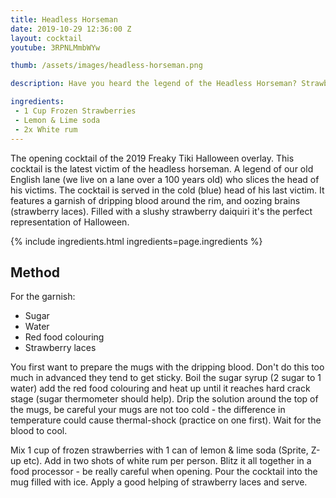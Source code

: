 ```yaml
---
title: Headless Horseman
date: 2019-10-29 12:36:00 Z
layout: cocktail
youtube: 3RPNLMmbWYw

thumb: /assets/images/headless-horseman.png

description: Have you heard the legend of the Headless Horseman? Strawberry Daiquiri, served in the head of his last victim.

ingredients:
 - 1 Cup Frozen Strawberries
 - Lemon & Lime soda
 - 2x White rum
---
```


The opening cocktail of the 2019 Freaky Tiki Halloween overlay. This cocktail is the latest victim of the headless horseman. A legend of our old English lane (we live on a lane over a 100 years old) who slices the head of his victims. The cocktail is served in the cold (blue) head of his last victim. It features a garnish of dripping blood around the rim, and oozing brains (strawberry laces). Filled with a slushy strawberry daiquiri it's the perfect representation of Halloween.

{% include ingredients.html ingredients=page.ingredients %}

## Method

For the garnish:
* Sugar
* Water
* Red food colouring
* Strawberry laces

You first want to prepare the mugs with the dripping blood. Don't do this too much in advanced they tend to get sticky. Boil the sugar syrup (2 sugar to 1 water) add the red food colouring and heat up until it reaches hard crack stage (sugar thermometer should help). Drip the solution around the top of the mugs, be careful your mugs are not too cold - the difference in temperature could cause thermal-shock (practice on one first). Wait for the blood to cool.

Mix 1 cup of frozen strawberries with 1 can of lemon & lime soda (Sprite, Z-up etc). Add in two shots of white rum per person. Blitz it all together in a food processor - be really careful when opening. Pour the cocktail into the mug filled with ice. Apply a good helping of strawberry laces and serve.


